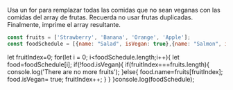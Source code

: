 Usa un for para remplazar todas las comidas que no sean veganas con las comidas del array de frutas. Recuerda no usar frutas duplicadas. Finalmente, imprime el array resultante.
```js
const fruits = ['Strawberry', 'Banana', 'Orange', 'Apple'];
const foodSchedule = [{name: "Salad", isVegan: true},{name: "Salmon", isVegan: false}, {name: "Tofu", isVegan: true}, {name: "Burger", isVegan: false}, {name: "Rice", isVegan: true}, {name: "Pasta", isVegan: true}];
```


let fruitIndex=0;
    for(let i = 0; i<foodSchedule.length;i++){
           let food=foodSchedule[i];
           if(!food.isVegan){
            if(fruitIndex===fruits.length){
                console.log('There are no more fruits');
            }else{ 
            food.name=fruits[fruitIndex];
            food.isVegan= true;
            fruitIndex++;
        }
    }
    }console.log(foodSchedule);